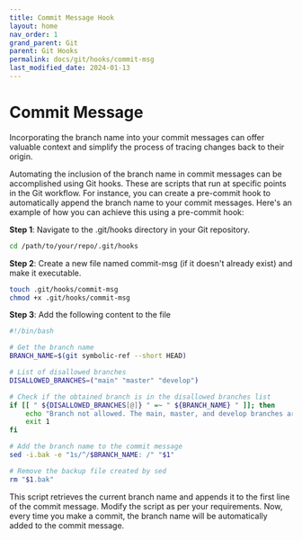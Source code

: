 ```yaml
---
title: Commit Message Hook
layout: home
nav_order: 1
grand_parent: Git
parent: Git Hooks
permalink: docs/git/hooks/commit-msg
last_modified_date: 2024-01-13
---
```


# Commit Message

Incorporating the branch name into your commit messages can offer valuable context and simplify the process of tracing changes back to their origin.

Automating the inclusion of the branch name in commit messages can be accomplished using Git hooks. These are scripts that run at specific points in the Git workflow. For instance, you can create a pre-commit hook to automatically append the branch name to your commit messages. Here's an example of how you can achieve this using a pre-commit hook:

**Step 1**: Navigate to the .git/hooks directory in your Git repository.

```bash
cd /path/to/your/repo/.git/hooks
```

**Step 2**: Create a new file named commit-msg (if it doesn't already exist) and make it executable.

```bash
touch .git/hooks/commit-msg
chmod +x .git/hooks/commit-msg
```

**Step 3**: Add the following content to the file

```bash
#!/bin/bash

# Get the branch name
BRANCH_NAME=$(git symbolic-ref --short HEAD)

# List of disallowed branches
DISALLOWED_BRANCHES=("main" "master" "develop")

# Check if the obtained branch is in the disallowed branches list
if [[ " ${DISALLOWED_BRANCHES[@]} " =~ " ${BRANCH_NAME} " ]]; then
    echo "Branch not allowed. The main, master, and develop branches are not allowed."
    exit 1
fi

# Add the branch name to the commit message
sed -i.bak -e "1s/^/$BRANCH_NAME: /" "$1"

# Remove the backup file created by sed
rm "$1.bak"
```

This script retrieves the current branch name and appends it to the first line of the commit message. Modify the script as per your requirements.
Now, every time you make a commit, the branch name will be automatically added to the commit message.